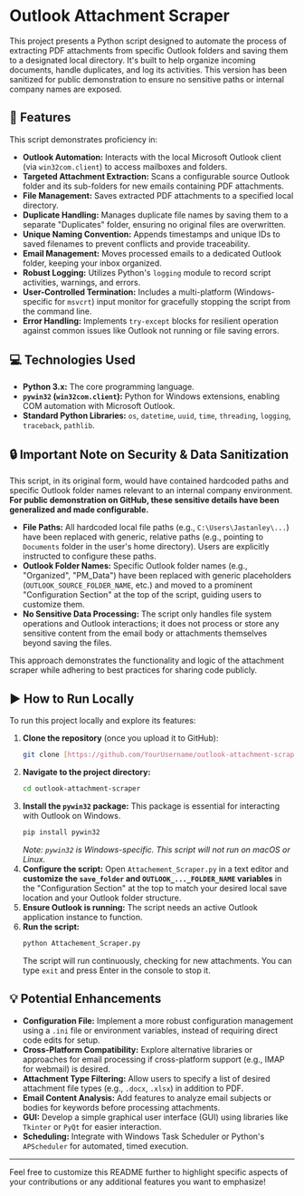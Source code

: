 # Outlook Attachment Scraper

This project presents a Python script designed to automate the process of extracting PDF attachments from specific Outlook folders and saving them to a designated local directory. It's built to help organize incoming documents, handle duplicates, and log its activities. This version has been sanitized for public demonstration to ensure no sensitive paths or internal company names are exposed.

## 🚀 Features

This script demonstrates proficiency in:

* **Outlook Automation:** Interacts with the local Microsoft Outlook client (via `win32com.client`) to access mailboxes and folders.
* **Targeted Attachment Extraction:** Scans a configurable source Outlook folder and its sub-folders for new emails containing PDF attachments.
* **File Management:** Saves extracted PDF attachments to a specified local directory.
* **Duplicate Handling:** Manages duplicate file names by saving them to a separate "Duplicates" folder, ensuring no original files are overwritten.
* **Unique Naming Convention:** Appends timestamps and unique IDs to saved filenames to prevent conflicts and provide traceability.
* **Email Management:** Moves processed emails to a dedicated Outlook folder, keeping your inbox organized.
* **Robust Logging:** Utilizes Python's `logging` module to record script activities, warnings, and errors.
* **User-Controlled Termination:** Includes a multi-platform (Windows-specific for `msvcrt`) input monitor for gracefully stopping the script from the command line.
* **Error Handling:** Implements `try-except` blocks for resilient operation against common issues like Outlook not running or file saving errors.

## 💻 Technologies Used

* **Python 3.x:** The core programming language.
* **`pywin32` (`win32com.client`):** Python for Windows extensions, enabling COM automation with Microsoft Outlook.
* **Standard Python Libraries:** `os`, `datetime`, `uuid`, `time`, `threading`, `logging`, `traceback`, `pathlib`.

## 🔒 Important Note on Security & Data Sanitization

This script, in its original form, would have contained hardcoded paths and specific Outlook folder names relevant to an internal company environment. **For public demonstration on GitHub, these sensitive details have been generalized and made configurable.**

* **File Paths:** All hardcoded local file paths (e.g., `C:\Users\Jastanley\...`) have been replaced with generic, relative paths (e.g., pointing to `Documents` folder in the user's home directory). Users are explicitly instructed to configure these paths.
* **Outlook Folder Names:** Specific Outlook folder names (e.g., "Organized", "PM_Data") have been replaced with generic placeholders (`OUTLOOK_SOURCE_FOLDER_NAME`, etc.) and moved to a prominent "Configuration Section" at the top of the script, guiding users to customize them.
* **No Sensitive Data Processing:** The script only handles file system operations and Outlook interactions; it does not process or store any sensitive content from the email body or attachments themselves beyond saving the files.

This approach demonstrates the functionality and logic of the attachment scraper while adhering to best practices for sharing code publicly.

## ▶️ How to Run Locally

To run this project locally and explore its features:

1.  **Clone the repository** (once you upload it to GitHub):
    ```bash
    git clone [https://github.com/YourUsername/outlook-attachment-scraper.git](https://github.com/YourUsername/outlook-attachment-scraper.git)
    ```
2.  **Navigate to the project directory:**
    ```bash
    cd outlook-attachment-scraper
    ```
3.  **Install the `pywin32` package:**
    This package is essential for interacting with Outlook on Windows.
    ```bash
    pip install pywin32
    ```
    *Note: `pywin32` is Windows-specific. This script will not run on macOS or Linux.*
4.  **Configure the script:**
    Open `Attachement_Scraper.py` in a text editor and **customize the `save_folder` and `OUTLOOK_..._FOLDER_NAME` variables** in the "Configuration Section" at the top to match your desired local save location and your Outlook folder structure.
5.  **Ensure Outlook is running:** The script needs an active Outlook application instance to function.
6.  **Run the script:**
    ```bash
    python Attachement_Scraper.py
    ```
    The script will run continuously, checking for new attachments. You can type `exit` and press Enter in the console to stop it.

## 💡 Potential Enhancements

* **Configuration File:** Implement a more robust configuration management using a `.ini` file or environment variables, instead of requiring direct code edits for setup.
* **Cross-Platform Compatibility:** Explore alternative libraries or approaches for email processing if cross-platform support (e.g., IMAP for webmail) is desired.
* **Attachment Type Filtering:** Allow users to specify a list of desired attachment file types (e.g., `.docx`, `.xlsx`) in addition to PDF.
* **Email Content Analysis:** Add features to analyze email subjects or bodies for keywords before processing attachments.
* **GUI:** Develop a simple graphical user interface (GUI) using libraries like `Tkinter` or `PyQt` for easier interaction.
* **Scheduling:** Integrate with Windows Task Scheduler or Python's `APScheduler` for automated, timed execution.

---

Feel free to customize this README further to highlight specific aspects of your contributions or any additional features you want to emphasize!